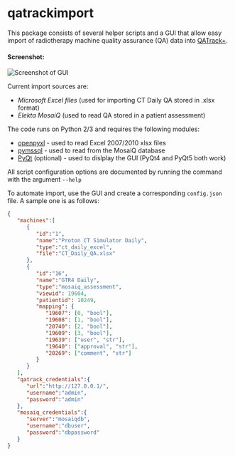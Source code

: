 # qatrackimport

This package consists of several helper scripts and a GUI that allow easy import of radiotherapy machine quality assurance (QA) data into [QATrack+](http://qatrackplus.com).

#### Screenshot:

![Screenshot of GUI](https://cloud.githubusercontent.com/assets/61406/7419859/7a9827f8-ef3d-11e4-9c6f-88e0242a9411.png)

Current import sources are:

* *Microsoft Excel files* (used for importing CT Daily QA stored in .xlsx format)
* *Elekta MosaiQ* (used to read QA stored in a patient assessment)


The code runs on Python 2/3 and requires the following modules:

* [openpyxl](https://bitbucket.org/openpyxl/openpyxl) - used to read Excel 2007/2010 xlsx files
* [pymssql](http://www.pymssql.org/) - used to read from the MosaiQ database
* [PyQt](http://www.riverbankcomputing.com/software/pyqt/) (optional) - used to dislplay the GUI (PyQt4 and PyQt5 both work)

All script configuration options are documented by running the command with the argument ```--help```

To automate import, use the GUI and create a corresponding ```config.json``` file. A sample one is as follows:

```json
{
   "machines":[
      {
         "id":"1",
         "name":"Proton CT Simulator Daily",
         "type":"ct_daily_excel",
         "file":"CT_Daily_QA.xlsx"
      },
      {
         "id":"16",
         "name":"GTR4 Daily",
         "type":"mosaiq_assessment",
         "viewid": 19604,
         "patientid": 10249,
         "mapping": {
            "19607": [0, "bool"],
            "19608": [1, "bool"],
            "20740": [2, "bool"],
            "19609": [3, "bool"],
            "19639": ["user", "str"],
            "19640": ["approval", "str"],
            "20269": ["comment", "str"]
         }
      }
   ],
   "qatrack_credentials":{
      "url":"http://127.0.0.1/",
      "username":"admin",
      "password":"admin"
   },
   "mosaiq_credentials":{
      "server":"mosaiqdb",
      "username":"dbuser",
      "password":"dbpassword"
   }
}

```
